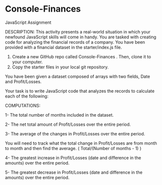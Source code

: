 # Console-Finances
JavaScript Assignment

DESCRIPTION:
This activity presents a real-world situation in which your newfound JavaScript skills will come in
handy. You are tasked with creating code for analyzing the financial records of a company. You
have been provided with a financial dataset in the starter/index.js file.

1. Create a new GitHub repo called Console-Finances . Then, clone it to your computer.
2. Copy the starter files in your local git repository.

You have been given a dataset composed of arrays with two fields, Date and Profit/Losses.

Your task is to write JavaScript code that analyzes the records to calculate each of the following:

COMPUTATIONS:

1- The total number of months included in the dataset.

2- The net total amount of Profit/Losses over the entire period.

3- The average of the changes in Profit/Losses over the entire period.

You will need to track what the total change in Profit/Losses are from month to month
and then find the average.
( Total/(Number of months - 1) )

4- The greatest increase in Profit/Losses (date and difference in the amounts) over the entire
period.

5- The greatest decrease in Profit/Losses (date and difference in the amounts) over the entire
period.